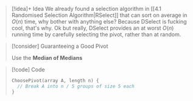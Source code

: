 
> [!idea]+ Idea
> We already found a selection algorithm in [[4.1 Randomised Selection Algorithm|RSelect]] that can sort on average in $O(n)$ time, why bother with anything else? Because DSelect is fucking cool, that's why. Ok but really, DSelect provides an at worst $O(n)$ running time by carefully selecting the pivot, rather than at random.


> [!consider] Guaranteeing a Good Pivot
> 
> Use the **Median of Medians**



> [!code] Code
> ```c
> ChoosePivot(array A, length n) {
> 	// Break A into n / 5 groups of size 5 each
> }
>```


